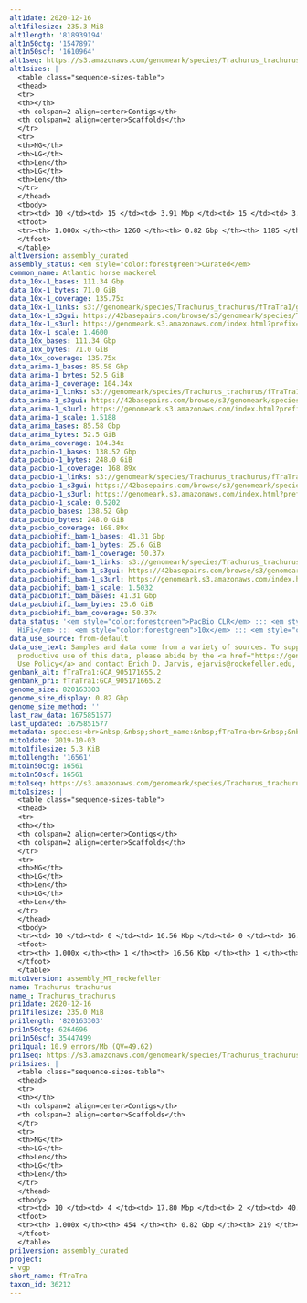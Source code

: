 ```yaml
---
alt1date: 2020-12-16
alt1filesize: 235.3 MiB
alt1length: '818939194'
alt1n50ctg: '1547897'
alt1n50scf: '1610964'
alt1seq: https://s3.amazonaws.com/genomeark/species/Trachurus_trachurus/fTraTra1/assembly_curated/fTraTra1.alt.asm.20201216.fasta.gz
alt1sizes: |
  <table class="sequence-sizes-table">
  <thead>
  <tr>
  <th></th>
  <th colspan=2 align=center>Contigs</th>
  <th colspan=2 align=center>Scaffolds</th>
  </tr>
  <tr>
  <th>NG</th>
  <th>LG</th>
  <th>Len</th>
  <th>LG</th>
  <th>Len</th>
  </tr>
  </thead>
  <tbody>
  <tr><td> 10 </td><td> 15 </td><td> 3.91 Mbp </td><td> 15 </td><td> 3.92 Mbp </td></tr><tr><td> 20 </td><td> 39 </td><td> 3.10 Mbp </td><td> 38 </td><td> 3.16 Mbp </td></tr><tr><td> 30 </td><td> 68 </td><td> 2.48 Mbp </td><td> 67 </td><td> 2.53 Mbp </td></tr><tr><td> 40 </td><td> 105 </td><td> 2.06 Mbp </td><td> 104 </td><td> 2.08 Mbp </td></tr><tr style="background-color:#cccccc;"><td> 50 </td><td> 152 </td><td> 1.55 Mbp </td><td> 148 </td><td> 1.61 Mbp </td></tr><tr><td> 60 </td><td> 213 </td><td> 1.20 Mbp </td><td> 206 </td><td> 1.24 Mbp </td></tr><tr><td> 70 </td><td> 294 </td><td> 0.84 Mbp </td><td> 282 </td><td> 0.89 Mbp </td></tr><tr><td> 80 </td><td> 410 </td><td> 0.59 Mbp </td><td> 392 </td><td> 0.62 Mbp </td></tr><tr><td> 90 </td><td> 587 </td><td> 346.69 Kbp </td><td> 558 </td><td> 377.95 Kbp </td></tr><tr><td> 100 </td><td> 1259 </td><td> 742  bp </td><td> 1184 </td><td> 742  bp </td></tr></tbody>
  <tfoot>
  <tr><th> 1.000x </th><th> 1260 </th><th> 0.82 Gbp </th><th> 1185 </th><th> 0.82 Gbp </th></tr>
  </tfoot>
  </table>
alt1version: assembly_curated
assembly_status: <em style="color:forestgreen">Curated</em>
common_name: Atlantic horse mackerel
data_10x-1_bases: 111.34 Gbp
data_10x-1_bytes: 71.0 GiB
data_10x-1_coverage: 135.75x
data_10x-1_links: s3://genomeark/species/Trachurus_trachurus/fTraTra1/genomic_data/10x/<br>
data_10x-1_s3gui: https://42basepairs.com/browse/s3/genomeark/species/Trachurus_trachurus/fTraTra1/genomic_data/10x/
data_10x-1_s3url: https://genomeark.s3.amazonaws.com/index.html?prefix=species/Trachurus_trachurus/fTraTra1/genomic_data/10x/
data_10x-1_scale: 1.4600
data_10x_bases: 111.34 Gbp
data_10x_bytes: 71.0 GiB
data_10x_coverage: 135.75x
data_arima-1_bases: 85.58 Gbp
data_arima-1_bytes: 52.5 GiB
data_arima-1_coverage: 104.34x
data_arima-1_links: s3://genomeark/species/Trachurus_trachurus/fTraTra1/genomic_data/arima/<br>
data_arima-1_s3gui: https://42basepairs.com/browse/s3/genomeark/species/Trachurus_trachurus/fTraTra1/genomic_data/arima/
data_arima-1_s3url: https://genomeark.s3.amazonaws.com/index.html?prefix=species/Trachurus_trachurus/fTraTra1/genomic_data/arima/
data_arima-1_scale: 1.5188
data_arima_bases: 85.58 Gbp
data_arima_bytes: 52.5 GiB
data_arima_coverage: 104.34x
data_pacbio-1_bases: 138.52 Gbp
data_pacbio-1_bytes: 248.0 GiB
data_pacbio-1_coverage: 168.89x
data_pacbio-1_links: s3://genomeark/species/Trachurus_trachurus/fTraTra1/genomic_data/pacbio/<br>
data_pacbio-1_s3gui: https://42basepairs.com/browse/s3/genomeark/species/Trachurus_trachurus/fTraTra1/genomic_data/pacbio/
data_pacbio-1_s3url: https://genomeark.s3.amazonaws.com/index.html?prefix=species/Trachurus_trachurus/fTraTra1/genomic_data/pacbio/
data_pacbio-1_scale: 0.5202
data_pacbio_bases: 138.52 Gbp
data_pacbio_bytes: 248.0 GiB
data_pacbio_coverage: 168.89x
data_pacbiohifi_bam-1_bases: 41.31 Gbp
data_pacbiohifi_bam-1_bytes: 25.6 GiB
data_pacbiohifi_bam-1_coverage: 50.37x
data_pacbiohifi_bam-1_links: s3://genomeark/species/Trachurus_trachurus/fTraTra1/genomic_data/pacbio_hifi/<br>
data_pacbiohifi_bam-1_s3gui: https://42basepairs.com/browse/s3/genomeark/species/Trachurus_trachurus/fTraTra1/genomic_data/pacbio_hifi/
data_pacbiohifi_bam-1_s3url: https://genomeark.s3.amazonaws.com/index.html?prefix=species/Trachurus_trachurus/fTraTra1/genomic_data/pacbio_hifi/
data_pacbiohifi_bam-1_scale: 1.5032
data_pacbiohifi_bam_bases: 41.31 Gbp
data_pacbiohifi_bam_bytes: 25.6 GiB
data_pacbiohifi_bam_coverage: 50.37x
data_status: '<em style="color:forestgreen">PacBio CLR</em> ::: <em style="color:forestgreen">PacBio
  HiFi</em> ::: <em style="color:forestgreen">10x</em> ::: <em style="color:forestgreen">Arima</em>'
data_use_source: from-default
data_use_text: Samples and data come from a variety of sources. To support fair and
  productive use of this data, please abide by the <a href="https://genome10k.soe.ucsc.edu/data-use-policies/">Data
  Use Policy</a> and contact Erich D. Jarvis, ejarvis@rockefeller.edu, with any questions.
genbank_alt: fTraTra1:GCA_905171655.2
genbank_pri: fTraTra1:GCA_905171665.2
genome_size: 820163303
genome_size_display: 0.82 Gbp
genome_size_method: ''
last_raw_data: 1675851577
last_updated: 1675851577
metadata: species:<br>&nbsp;&nbsp;short_name:&nbsp;fTraTra<br>&nbsp;&nbsp;name:&nbsp;Trachurus&nbsp;trachurus<br>&nbsp;&nbsp;taxon_id:&nbsp;36212<br>&nbsp;&nbsp;common_name:&nbsp;Atlantic&nbsp;horse&nbsp;mackerel<br>&nbsp;&nbsp;order:<br>&nbsp;&nbsp;&nbsp;&nbsp;name:&nbsp;Carangiformes<br>&nbsp;&nbsp;family:<br>&nbsp;&nbsp;&nbsp;&nbsp;name:&nbsp;Carangidae<br>&nbsp;&nbsp;individuals:<br>&nbsp;&nbsp;&nbsp;&nbsp;-&nbsp;short_name:&nbsp;fTraTra1<br>&nbsp;&nbsp;&nbsp;&nbsp;&nbsp;&nbsp;biosample_id:&nbsp;SAMEA7524396<br>&nbsp;&nbsp;&nbsp;&nbsp;&nbsp;&nbsp;sex:<br>&nbsp;&nbsp;genome_size:<br>&nbsp;&nbsp;genome_size_method:<br>&nbsp;&nbsp;project:&nbsp;[&nbsp;vgp&nbsp;]<br>
mito1date: 2019-10-03
mito1filesize: 5.3 KiB
mito1length: '16561'
mito1n50ctg: 16561
mito1n50scf: 16561
mito1seq: https://s3.amazonaws.com/genomeark/species/Trachurus_trachurus/fTraTra1/assembly_MT_rockefeller/fTraTra1.MT.20191003.fasta.gz
mito1sizes: |
  <table class="sequence-sizes-table">
  <thead>
  <tr>
  <th></th>
  <th colspan=2 align=center>Contigs</th>
  <th colspan=2 align=center>Scaffolds</th>
  </tr>
  <tr>
  <th>NG</th>
  <th>LG</th>
  <th>Len</th>
  <th>LG</th>
  <th>Len</th>
  </tr>
  </thead>
  <tbody>
  <tr><td> 10 </td><td> 0 </td><td> 16.56 Kbp </td><td> 0 </td><td> 16.56 Kbp </td></tr><tr><td> 20 </td><td> 0 </td><td> 16.56 Kbp </td><td> 0 </td><td> 16.56 Kbp </td></tr><tr><td> 30 </td><td> 0 </td><td> 16.56 Kbp </td><td> 0 </td><td> 16.56 Kbp </td></tr><tr><td> 40 </td><td> 0 </td><td> 16.56 Kbp </td><td> 0 </td><td> 16.56 Kbp </td></tr><tr style="background-color:#cccccc;"><td> 50 </td><td> 0 </td><td style="background-color:#ff8888;"> 16.56 Kbp </td><td> 0 </td><td style="background-color:#ff8888;"> 16.56 Kbp </td></tr><tr><td> 60 </td><td> 0 </td><td> 16.56 Kbp </td><td> 0 </td><td> 16.56 Kbp </td></tr><tr><td> 70 </td><td> 0 </td><td> 16.56 Kbp </td><td> 0 </td><td> 16.56 Kbp </td></tr><tr><td> 80 </td><td> 0 </td><td> 16.56 Kbp </td><td> 0 </td><td> 16.56 Kbp </td></tr><tr><td> 90 </td><td> 0 </td><td> 16.56 Kbp </td><td> 0 </td><td> 16.56 Kbp </td></tr><tr><td> 100 </td><td> 0 </td><td> 16.56 Kbp </td><td> 0 </td><td> 16.56 Kbp </td></tr></tbody>
  <tfoot>
  <tr><th> 1.000x </th><th> 1 </th><th> 16.56 Kbp </th><th> 1 </th><th> 16.56 Kbp </th></tr>
  </tfoot>
  </table>
mito1version: assembly_MT_rockefeller
name: Trachurus trachurus
name_: Trachurus_trachurus
pri1date: 2020-12-16
pri1filesize: 235.0 MiB
pri1length: '820163303'
pri1n50ctg: 6264696
pri1n50scf: 35447499
pri1qual: 10.9 errors/Mb (QV=49.62)
pri1seq: https://s3.amazonaws.com/genomeark/species/Trachurus_trachurus/fTraTra1/assembly_curated/fTraTra1.pri.asm.20201216.fasta.gz
pri1sizes: |
  <table class="sequence-sizes-table">
  <thead>
  <tr>
  <th></th>
  <th colspan=2 align=center>Contigs</th>
  <th colspan=2 align=center>Scaffolds</th>
  </tr>
  <tr>
  <th>NG</th>
  <th>LG</th>
  <th>Len</th>
  <th>LG</th>
  <th>Len</th>
  </tr>
  </thead>
  <tbody>
  <tr><td> 10 </td><td> 4 </td><td> 17.80 Mbp </td><td> 2 </td><td> 40.66 Mbp </td></tr><tr><td> 20 </td><td> 8 </td><td> 15.98 Mbp </td><td> 4 </td><td> 37.40 Mbp </td></tr><tr><td> 30 </td><td> 15 </td><td> 10.02 Mbp </td><td> 6 </td><td> 36.28 Mbp </td></tr><tr><td> 40 </td><td> 24 </td><td> 8.13 Mbp </td><td> 8 </td><td> 35.83 Mbp </td></tr><tr style="background-color:#cccccc;"><td> 50 </td><td> 36 </td><td style="background-color:#88ff88;"> 6.26 Mbp </td><td> 10 </td><td style="background-color:#88ff88;"> 35.45 Mbp </td></tr><tr><td> 60 </td><td> 50 </td><td> 5.23 Mbp </td><td> 13 </td><td> 33.39 Mbp </td></tr><tr><td> 70 </td><td> 68 </td><td> 4.00 Mbp </td><td> 15 </td><td> 31.05 Mbp </td></tr><tr><td> 80 </td><td> 91 </td><td> 3.02 Mbp </td><td> 18 </td><td> 29.25 Mbp </td></tr><tr><td> 90 </td><td> 128 </td><td> 1.63 Mbp </td><td> 21 </td><td> 25.35 Mbp </td></tr><tr><td> 100 </td><td> 453 </td><td> 11  bp </td><td> 218 </td><td> 9.80 Kbp </td></tr></tbody>
  <tfoot>
  <tr><th> 1.000x </th><th> 454 </th><th> 0.82 Gbp </th><th> 219 </th><th> 0.82 Gbp </th></tr>
  </tfoot>
  </table>
pri1version: assembly_curated
project:
- vgp
short_name: fTraTra
taxon_id: 36212
---
```


